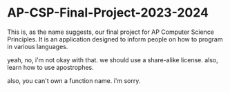 # AP-CSP-Final-Project-2023-2024

This is, as the name suggests, our final project for AP Computer Science Principles.
It is an application designed to inform people on how to program in various languages.

yeah, no, i'm not okay with that. we should use a share-alike license.
also, learn how to use apostrophes.


also, you can't own a function name. i'm sorry.
